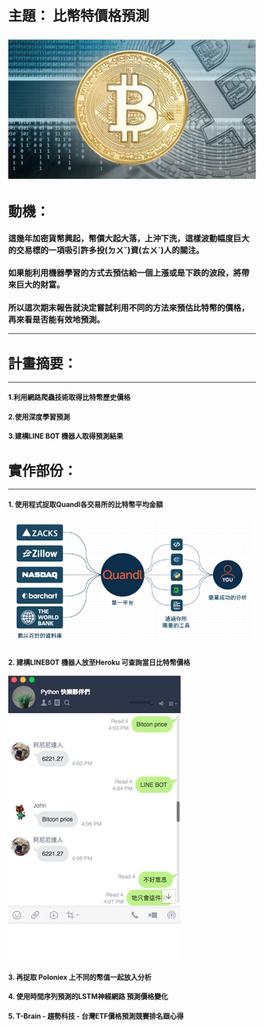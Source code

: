 
# 主題： 比幣特價格預測

![Alt text](bitcoin.jpg)
--------

# 動機：

### 這幾年加密貨幣興起，幣價大起大落，上沖下洗，這樣波動幅度巨大的交易標的一項吸引許多投(ㄉㄨˇ)資(ㄊㄨˊ)人的關注。
### 如果能利用機器學習的方式去預估給一個上漲或是下跌的波段，將帶來巨大的財富。

### 所以這次期末報告就決定嘗試利用不同的方法來預估比特幣的價格，再來看是否能有效地預測。

-------

# 計畫摘要：

-------

#### 1.利用網路爬蟲技術取得比特幣歷史價格
#### 2.使用深度學習預測
#### 3.建構LINE BOT 機器人取得預測結果


# 實作部份：
-------
#### 1. 使用程式捉取Quandl各交易所的比特幣平均金額
![Alt text](Quandl.png)
#### 2. 建構LINEBOT 機器人放至Heroku 可查詢當日比特幣價格
![Alt text](LINEBOT.png)
#### 3. 再捉取 Poloniex 上不同的幣值一起放入分析

#### 4. 使用時間序列預測的LSTM神經網路 預測價格變化

#### 5. T-Brain - 趨勢科技 - 台灣ETF價格預測競賽排名跟心得
